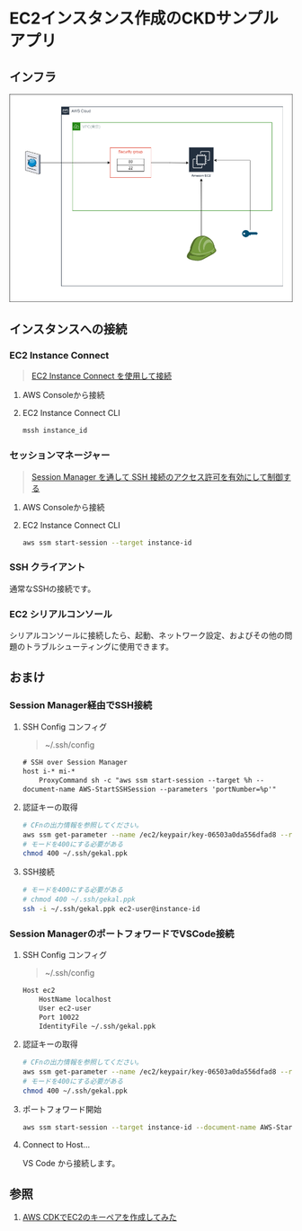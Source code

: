 # EC2インスタンス作成のCKDサンプルアプリ

## インフラ

![infra](images/infra.drawio.png)

## インスタンスへの接続

### EC2 Instance Connect

> [EC2 Instance Connect を使用して接続](https://docs.aws.amazon.com/ja_jp/AWSEC2/latest/UserGuide/ec2-instance-connect-methods.html)

1. AWS Consoleから接続
2. EC2 Instance Connect CLI

    ```bash
    mssh instance_id
    ```

### セッションマネージャー

> [Session Manager を通して SSH 接続のアクセス許可を有効にして制御する](https://docs.aws.amazon.com/ja_jp/systems-manager/latest/userguide/session-manager-getting-started-enable-ssh-connections.html)

1. AWS Consoleから接続
2. EC2 Instance Connect CLI

    ```bash
    aws ssm start-session --target instance-id
    ```

### SSH クライアント

通常なSSHの接続です。

### EC2 シリアルコンソール

シリアルコンソールに接続したら、起動、ネットワーク設定、およびその他の問題のトラブルシューティングに使用できます。

## おまけ

### Session Manager経由でSSH接続 

1. SSH Config コンフィグ

    > ~/.ssh/config
    
    ```text
    # SSH over Session Manager
    host i-* mi-*
        ProxyCommand sh -c "aws ssm start-session --target %h --document-name AWS-StartSSHSession --parameters 'portNumber=%p'"
    ```

2. 認証キーの取得

    ```bash
    # CFnの出力情報を参照してください。
    aws ssm get-parameter --name /ec2/keypair/key-06503a0da556dfad8 --region ap-northeast-1 --with-decryption --query Parameter.Value --output text > ~/.ssh/gekal.ppk
    # モードを400にする必要がある
    chmod 400 ~/.ssh/gekal.ppk
    ```

3. SSH接続

    ```bash
    # モードを400にする必要がある
    # chmod 400 ~/.ssh/gekal.ppk
    ssh -i ~/.ssh/gekal.ppk ec2-user@instance-id
    ```

### Session ManagerのポートフォワードでVSCode接続

1. SSH Config コンフィグ

    > ~/.ssh/config
    
    ```text
    Host ec2
        HostName localhost
        User ec2-user
        Port 10022
        IdentityFile ~/.ssh/gekal.ppk
    ```

2. 認証キーの取得

    ```bash
    # CFnの出力情報を参照してください。
    aws ssm get-parameter --name /ec2/keypair/key-06503a0da556dfad8 --region ap-northeast-1 --with-decryption --query Parameter.Value --output text > ~/.ssh/gekal.ppk
    # モードを400にする必要がある
    chmod 400 ~/.ssh/gekal.ppk
    ```

3. ポートフォワード開始

    ```bash
    aws ssm start-session --target instance-id --document-name AWS-StartPortForwardingSession --parameters '{"portNumber":["22"],"localPortNumber":["10022"]}'
    ```

4. Connect to Host...

    VS Code から接続します。

## 参照

1. [AWS CDKでEC2のキーペアを作成してみた](https://dev.classmethod.jp/articles/build-ec2-key-pair-with-aws-cdk/)
